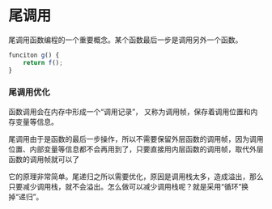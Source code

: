 # 尾调用
尾调用函数编程的一个重要概念。某个函数最后一步是调用另外一个函数。

```js
funciton g() {
    return f();
}
```

### 尾调用优化
函数调用会在内存中形成一个“调用记录”， 又称为调用帧，保存着调用位置和内存变量等信息。

尾调用由于是函数的最后一步操作，所以不需要保留外层函数的调用帧，因为调用位置、内部变量等信息都不会再用到了，只要直接用内层函数的调用帧，取代外层函数的调用帧就可以了


它的原理非常简单。尾递归之所以需要优化，原因是调用栈太多，造成溢出，那么只要减少调用栈，就不会溢出。怎么做可以减少调用栈呢？就是采用“循环”换掉“递归”。

